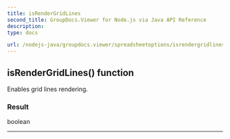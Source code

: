 ```yaml
---
title: isRenderGridLines
second_title: GroupDocs.Viewer for Node.js via Java API Reference
description: 
type: docs

url: /nodejs-java/groupdocs.viewer/spreadsheetoptions/isrendergridlines/
---
```


## isRenderGridLines()  function

 Enables grid lines rendering.
 

### Result
boolean


---


